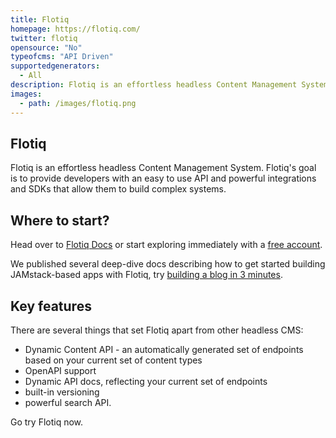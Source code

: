 ```yaml
---
title: Flotiq
homepage: https://flotiq.com/
twitter: flotiq
opensource: "No"
typeofcms: "API Driven"
supportedgenerators:
  - All
description: Flotiq is an effortless headless Content Management System, offering developers powerful SDKs and integrations.
images:
  - path: /images/flotiq.png
---
```

## Flotiq

Flotiq is an effortless headless Content Management System. 
Flotiq's goal is to provide developers with an easy to use API and powerful integrations and SDKs that allow them to build complex systems.

## Where to start?

Head over to [Flotiq Docs](https://flotiq.com/docs/) or start exploring immediately with a [free account](https://editor.flotiq.com/register.html).

We published several deep-dive docs describing how to get started building JAMstack-based apps with Flotiq, try [building a blog in 3 minutes](https://flotiq.com/docs/Deep-Dives/Building-a-blog-in-3-minutes/).

## Key features

There are several things that set Flotiq apart from other headless CMS:

- Dynamic Content API - an automatically generated set of endpoints based on your current set of content types
- OpenAPI support
- Dynamic API docs, reflecting your current set of endpoints
- built-in versioning
- powerful search API.

Go try Flotiq now.
